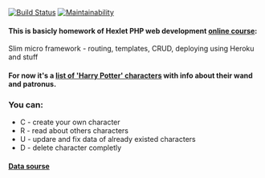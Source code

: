 [![Build Status](https://travis-ci.com/rualt/hexlet-slim-example.svg?branch=master)](https://travis-ci.com/rualt/hexlet-slim-example)
[![Maintainability](https://api.codeclimate.com/v1/badges/b25d5e31b8617d607b23/maintainability)](https://codeclimate.com/github/rualt/hexlet-slim-example/maintainability)

#### This is basicly homework of Hexlet PHP web development [online course](https://ru.hexlet.io/courses/php-mvc):
Slim micro framework - routing, templates, CRUD, deploying using Heroku and stuff

#### For now it's a [list of 'Harry Potter' characters](https://arcane-savannah-96907.herokuapp.com/users) with info about their wand and patronus.

### You can:

* С - сreate your own character
* R - read about others characters
* U - updare and fix data of already existed characters
* D - delete character completly

#### [Data sourse](https://www.kaggle.com/gulsahdemiryurek/harry-potter-dataset#Characters.csv)
